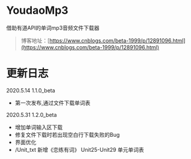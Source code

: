 ﻿# YoudaoMp3
借助有道API的单词mp3音频文件下载器

>博客地址：[https://www.cnblogs.com/beta-1999/p/12891096.html](https://www.cnblogs.com/beta-1999/p/12891096.html)

# 更新日志
2020.5.14 1.1.0_beta
- 第一次发布,通过文件下载单词表

2020.5.31 1.2.0_beta
- 增加单词输入区下载
- 修复文件下载时若出现空白行下载失败的Bug
- 界面优化
- /Unit_txt 新增《恋练有词》 Unit25-Unit29 单元单词表